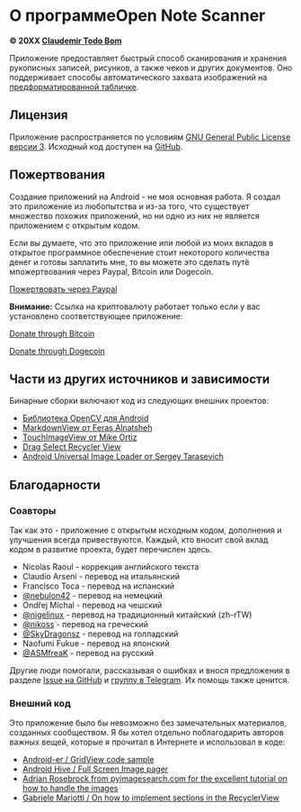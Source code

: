 О программеOpen Note Scanner
============================

**© 20XX [Claudemir Todo Bom](http://todobom.com)**

Приложение предоставляет быстрый способ сканирования и хранения рукописных записей, рисунков, а также чеков и других документов. Оно поддерживает способы автоматического захвата изображений на [предформатированной табличке](https://github.com/ctodobom/OpenNoteScanner/raw/master/Page%20Templates/A4%20with%202%20pages.pdf).

Лицензия
--------
Приложение распространяется по условиям [GNU General Public License версии 3](http://www.gnu.org/licenses/gpl.txt). Исходный код доступен на [GitHub](http://github.com/ctodobom/OpenNoteScanner).

Пожертвования
-------------

Создание приложений на Android  - не моя основная работа. Я создал это приложение из любопытства и из-за того, что существует множество похожих приложений, но ни одно из них не является приложением с открытым кодом.

Если вы думаете, что это приложение или любой из моих вкладов в открытое программное обеспечение стоит некоторого количества денег и готовы заплатить мне, то вы можете это сделать путё мпожертвования через Paypal, Bitcoin или Dogecoin.

[Пожертвовать через Paypal](https://www.paypal.com/cgi-bin/webscr?cmd=_s-xclick&hosted_button_id=X6XHVCPMRQEL4)

**Внимание:** Ссылка на криптовалюту работает только если у вас установлено соответствующее приложение:

[Donate through Bitcoin](bitcoin:1H5tqKZoWdqkR54PGe9w67EzBnLXHBFmt9)

[Donate through Dogecoin](dogecoin:DFBaP724XR3rfs9wFahBd353yFkgkqatvd)


Части из других источников и зависимости
----------------------------------------

Бинарные сборки включают код из следующих внешних проектов:

* [Библиотека OpenCV для Android](http://www.opencv.org)
* [MarkdownView от Feras Alnatsheh](https://github.com/falnatsheh/MarkdownView)
* [TouchImageView от Mike Ortiz](https://github.com/MikeOrtiz/TouchImageView)
* [Drag Select Recycler View](https://github.com/afollestad/drag-select-recyclerview)
* [Android Universal Image Loader от Sergey Tarasevich](https://github.com/nostra13/Android-Universal-Image-Loader)

Благодарности
-------------

### Соавторы

Так как это - приложение с открытым исходным кодом, дополнения и улучшения всегда привествуются. Каждый, кто вносит свой вклад кодом в развитие проекта, будет перечислен здесь.

* Nicolas Raoul - коррекция английского текста
* Claudio Arseni - перевод на итальянский
* Francisco Toca - перевод на испанский
* [@nebulon42](https://github.com/nebulon42) - перевод на немецкий
* Ondřej Míchal - перевод на чешский
* [@nigelinux](https://github.com/nigelinux) - перевод на традиционный китайский (zh-rTW)
* [@nikoss](https://github.com/nikoss) - перевод на греческий
* [@SkyDragonsz](https://github.com/SkyDragonsz) - перевод на голладский
* Naofumi Fukue - перевод на японский
* [@ASMfreaK](https://github.com/ASMfreaK) - перевод на русский

Другие люди помогали, рассказывая о ошибках и внося предложения в разделе [Issue на GitHub](https://github.com/ctodobom/OpenNoteScanner/issues) и [группу в Telegram](https://telegram.me/joinchat/CGzsxQgjl8CyAZNrTG0qZg). Их помощь также ценится.

### Внешний код

Это приложение было бы невозможно без замечательных материалов, созданных сообществом. Я бы хотел отдельно поблагодарить авторов важных вещей, которые я прочитал в Интернете и использовал в коде:

* [Android-er / GridView code sample](http://android-er.blogspot.com.br/2012/07/gridview-loading-photos-from-sd-card.html)
* [Android Hive / Full Screen Image pager](http://www.androidhive.info/2013/09/android-fullscreen-image-slider-with-swipe-and-pinch-zoom-gestures/)
* [Adrian Rosebrock from pyimagesearch.com for the excellent tutorial on how to handle the images](http://www.pyimagesearch.com/2014/09/01/build-kick-ass-mobile-document-scanner-just-5-minutes/)
* [Gabriele Mariotti / On how to implement sections in the RecyclerView](https://gist.github.com/gabrielemariotti/e81e126227f8a4bb339c)
